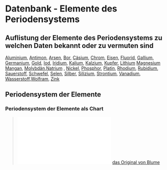 # Datenbank - Elemente des Periodensystems

## Auflistung der Elemente des Periodensystems zu welchen Daten bekannt oder zu vermuten sind


[Aluminium](Aluminium.md), [Antimon](Antimon.md), [Arsen](Arsen.md), [Bor](Bor.md), [Cäsium](Cäsium.md), [Chrom](Chrom.md), [Eisen](Eisen.md), [Fluorid](Fluorid.md), [Gallium](Gallium.md), [Germanium](Germanium.md), [Gold](Gold.md), [Iod](Iod.md), [Iridium](Iridium.md), [Kalium](Kalium.md), [Kalzium](Kalzium.md), [Kupfer](Kupfer.md), [Lithium](Lithium.md) [Magnesium](Magnesium.md) [Mangan](Mangan.md), [Molybdän](Molybdän.md),[Natrium](Natrium.md) , [Nickel](Nickel.md), [Phosphor](Phosphor.md),  [Platin](Platin.md), [Rhodium](Rhodium.md), [Rubidium](Rubidium.md), [Sauerstoff](Sauerstoff.md), [Schwefel](Schwefel.md), [Selen](Selen.md), [Silber](Silber.md), [Silizium](Silizium.md), [Strontium](Strontium.md), [Vanadium](Vanadium.md), [Wasserstoff](Wasserstoff.md),[Wolfram](Wolfram.md), [Zink](Zink.md)


## Periodensystem der Elemente

### Periodensystem der Elemente als Chart
>![Das Periodensystem der Elemente von Blume mit eigenen Notizen](__Attachments/Periodensystem.pdf)
>[das Original von Blume](__Attachments/Periodensystem.jpg)